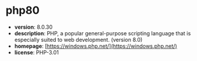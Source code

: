 # php80

- **version**: 8.0.30
- **description**: PHP, a popular general-purpose scripting language that is especially suited to web development. (version 8.0)
- **homepage**: [https://windows.php.net/](https://windows.php.net/)
- **license**: PHP-3.01

